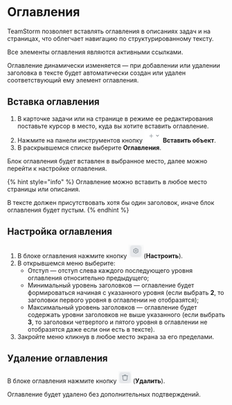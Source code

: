 # Оглавления

TeamStorm позволяет вставлять оглавления в описаниях задач и на страницах, что облегчает навигацию по структурированному тексту.&#x20;

Все элементы оглавления являются активными ссылками.&#x20;

Оглавление динамически изменяется — при добавлении или удалении заголовка в тексте будет автоматически создан или удален соответствующий ему элемент оглавления.&#x20;

## Вставка оглавления

1. В карточке задачи или на странице в режиме ее редактирования поставьте курсор в место, куда вы хотите вставить оглавление.
2. Нажмите на панели инструментов кнопку <img src="../../../.gitbook/assets/изображение (3) (1) (1) (1) (1) (1) (1) (1).png" alt="" data-size="line"> **Вставить объект**.
3. В раскрывшемся списке выберите **Оглавления**.

Блок оглавления будет вставлен в выбранное место, далее можно перейти к настройке оглавления.&#x20;

{% hint style="info" %}
Оглавление можно вставить в любое место страницы или описания.

В тексте должен присутствовать хотя бы один заголовок, иначе блок оглавления будет пустым.
{% endhint %}

## Настройка оглавления

1. В блоке оглавления нажмите кнопку <img src="../../../.gitbook/assets/изображение (216).png" alt="" data-size="line">(**Настроить**).
2. В открывшемся меню выберите:
   * Отступ — отступ слева  каждого последующего уровня оглавления относительно предыдущего;
   * Минимальный уровень заголовков — оглавление будет формироваться начиная с указанного уровня (если выбрать **2**, то заголовки первого уровня в оглавлении не отобразятся);
   * Максимальный уровень заголовков  — оглавление будет содержать уровни заголовков не выше указанного (если выбрать **3**, то заголовки четвертого и пятого уровня в оглавлении не отобразятся даже если они есть в тексте).
3. Закройте меню кликнув в любое место экрана за его пределами.

## Удаление оглавления

В блоке оглавления нажмите кнопку <img src="../../../.gitbook/assets/изображение (217).png" alt="" data-size="line"> (**Удалить**).

Оглавление будет удалено без дополнительных подтверждений.&#x20;

